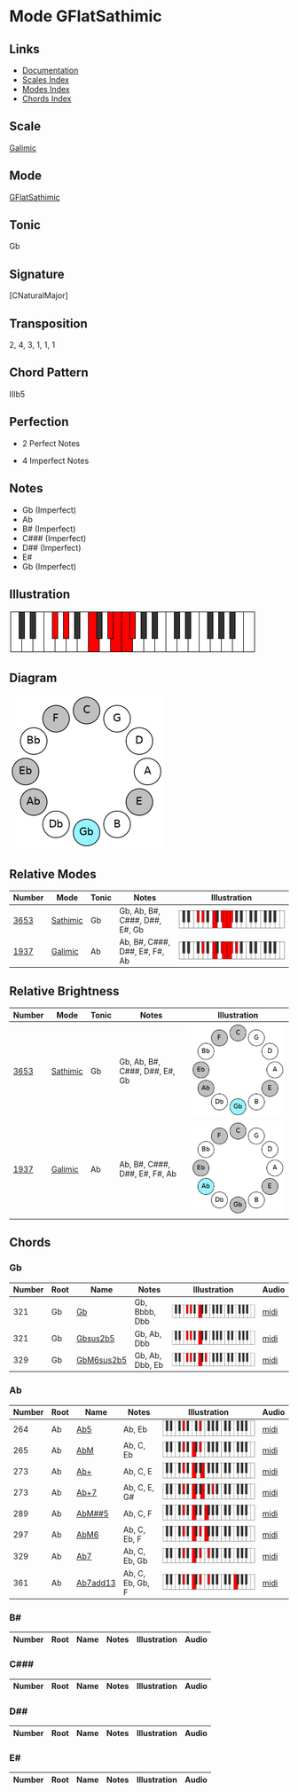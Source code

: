# Mode GFlatSathimic

## Links

- [Documentation](README.md)
- [Scales Index](Scales.md)
- [Modes Index](Modes.md)
- [Chords Index](Chords.md)

## Scale

[Galimic](ScaleGalimic.md)

## Mode

[GFlatSathimic](ModeGFlatSathimic.md)

## Tonic

Gb

## Signature

[CNaturalMajor]

## Transposition

2, 4, 3, 1, 1, 1

## Chord Pattern

IIIb5

## Perfection

 - 2 Perfect Notes

 - 4 Imperfect Notes

## Notes

- Gb (Imperfect)
- Ab
- B# (Imperfect)
- C### (Imperfect)
- D## (Imperfect)
- E#
- Gb (Imperfect)

## Illustration

![GFlatSathimic](ModeGFlatSathimic.png)

## Diagram

![GFlatSathimic](CircleModeGFlatSathimic.png)

## Relative Modes

| Number | Mode | Tonic | Notes | Illustration |
|--------|------|-------|-------|--------------|
| [3653](https://ianring.com/musictheory/scales/3653) | [Sathimic](ModeSathimic.md) | Gb | Gb, Ab, B#, C###, D##, E#, Gb | ![GFlatSathimic](ModeGFlatSathimic.png) |
| [1937](https://ianring.com/musictheory/scales/1937) | [Galimic](ModeGalimic.md) | Ab | Ab, B#, C###, D##, E#, F#, Ab | ![AFlatGalimic](ModeAFlatGalimic.png) |
## Relative Brightness

| Number | Mode | Tonic | Notes | Illustration |
|--------|------|-------|-------|--------------|
| [3653](https://ianring.com/musictheory/scales/3653) | [Sathimic](ModeSathimic.md) | Gb | Gb, Ab, B#, C###, D##, E#, Gb | ![GFlatSathimic](CircleModeGFlatSathimic.png) |
| [1937](https://ianring.com/musictheory/scales/1937) | [Galimic](ModeGalimic.md) | Ab | Ab, B#, C###, D##, E#, F#, Ab | ![AFlatGalimic](CircleModeAFlatGalimic.png) |

## Chords

### Gb

| Number | Root | Name | Notes | Illustration | Audio |
|--------|------|------|-------|--------------|-------|
| 321 | Gb | [Gb](ChordGFlatDiminishedFlatThird.md) | Gb, Bbbb, Dbb | ![Gb](ChordGFlatDiminishedFlatThirdRootPosition.png) | [midi](ChordGFlatDiminishedFlatThirdRootPosition.mid) |
| 321 | Gb | [Gbsus2b5](ChordGFlatSuspendedSecondFlatFifth.md) | Gb, Ab, Dbb | ![Gbsus2b5](ChordGFlatSuspendedSecondFlatFifthRootPosition.png) | [midi](ChordGFlatSuspendedSecondFlatFifthRootPosition.mid) |
| 329 | Gb | [GbM6sus2b5](ChordGFlatMajorSixthSuspendedSecondFlatFifth.md) | Gb, Ab, Dbb, Eb | ![GbM6sus2b5](ChordGFlatMajorSixthSuspendedSecondFlatFifthRootPosition.png) | [midi](ChordGFlatMajorSixthSuspendedSecondFlatFifthRootPosition.mid) |

### Ab

| Number | Root | Name | Notes | Illustration | Audio |
|--------|------|------|-------|--------------|-------|
| 264 | Ab | [Ab5](ChordAFlatPowerChord.md) | Ab, Eb | ![Ab5](ChordAFlatPowerChordRootPosition.png) | [midi](ChordAFlatPowerChordRootPosition.mid) |
| 265 | Ab | [AbM](ChordAFlatMajor.md) | Ab, C, Eb | ![AbM](ChordAFlatMajorRootPosition.png) | [midi](ChordAFlatMajorRootPosition.mid) |
| 273 | Ab | [Ab+](ChordAFlatAugmented.md) | Ab, C, E | ![Ab+](ChordAFlatAugmentedRootPosition.png) | [midi](ChordAFlatAugmentedRootPosition.mid) |
| 273 | Ab | [Ab+7](ChordAFlatAugmentedAugmentedSeventh.md) | Ab, C, E, G# | ![Ab+7](ChordAFlatAugmentedAugmentedSeventhRootPosition.png) | [midi](ChordAFlatAugmentedAugmentedSeventhRootPosition.mid) |
| 289 | Ab | [AbM##5](ChordAFlatMajorDoubleSharpFifth.md) | Ab, C, F | ![AbM##5](ChordAFlatMajorDoubleSharpFifthRootPosition.png) | [midi](ChordAFlatMajorDoubleSharpFifthRootPosition.mid) |
| 297 | Ab | [AbM6](ChordAFlatMajorSixth.md) | Ab, C, Eb, F | ![AbM6](ChordAFlatMajorSixthRootPosition.png) | [midi](ChordAFlatMajorSixthRootPosition.mid) |
| 329 | Ab | [Ab7](ChordAFlatDominantSeventh.md) | Ab, C, Eb, Gb | ![Ab7](ChordAFlatDominantSeventhRootPosition.png) | [midi](ChordAFlatDominantSeventhRootPosition.mid) |
| 361 | Ab | [Ab7add13](ChordAFlatDominantSeventhAddThirteenth.md) | Ab, C, Eb, Gb, F | ![Ab7add13](ChordAFlatDominantSeventhAddThirteenthRootPosition.png) | [midi](ChordAFlatDominantSeventhAddThirteenthRootPosition.mid) |

### B#

| Number | Root | Name | Notes | Illustration | Audio |
|--------|------|------|-------|--------------|-------|

### C###

| Number | Root | Name | Notes | Illustration | Audio |
|--------|------|------|-------|--------------|-------|

### D##

| Number | Root | Name | Notes | Illustration | Audio |
|--------|------|------|-------|--------------|-------|

### E#

| Number | Root | Name | Notes | Illustration | Audio |
|--------|------|------|-------|--------------|-------|

